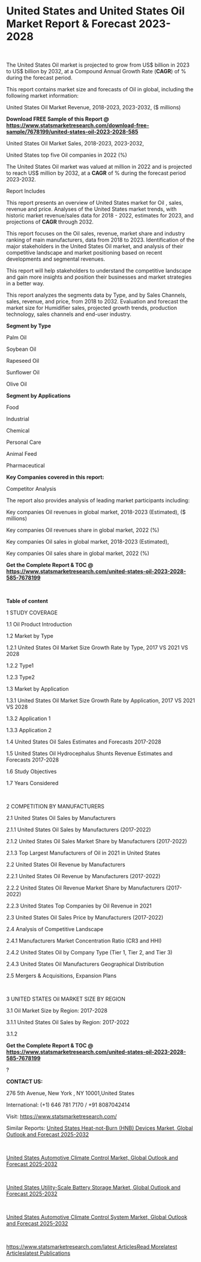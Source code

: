 <h1>United States and United States Oil Market Report & Forecast 2023-2028</h1><br/><p>The United States Oil market is projected to grow from US$ billion in 2023 to US$ billion by 2032, at a Compound Annual Growth Rate (<strong>CAGR</strong>) of % during the forecast period.</p>
 
 
 
 <p>This report contains market size and forecasts of Oil in global, including the following market information:</p>
 
 
 
 <p>United States Oil Market Revenue, 2018-2023, 2023-2032, ($ millions)</p>
 
 
 
 <p><strong>Download FREE Sample of this Report @ <a href="https://www.statsmarketresearch.com/download-free-sample/7678199/united-states-oil-2023-2028-585">https://www.statsmarketresearch.com/download-free-sample/7678199/united-states-oil-2023-2028-585</a></strong></p>
 
 
 
 <p>United States Oil Market Sales, 2018-2023, 2023-2032,</p>
 
 
 
 <p>United States top five Oil companies in 2022 (%)</p>
 
 
 
 <p>The United States Oil market was valued at million in 2022 and is projected to reach US$ million by 2032, at a <strong>CAGR</strong> of % during the forecast period 2023-2032.</p>
 
 
 
 <p>Report Includes</p>
 
 
 
 <p>This report presents an overview of United States market for Oil , sales, revenue and price. Analyses of the United States market trends, with historic market revenue/sales data for 2018 - 2022, estimates for 2023, and projections of <strong>CAGR</strong> through 2032.</p>
 
 
 
 <p>This report focuses on the Oil sales, revenue, market share and industry ranking of main manufacturers, data from 2018 to 2023. Identification of the major stakeholders in the United States Oil market, and analysis of their competitive landscape and market positioning based on recent developments and segmental revenues.</p>
 
 
 
 <p>This report will help stakeholders to understand the competitive landscape and gain more insights and position their businesses and market strategies in a better way.</p>
 
 
 
 <p>This report analyzes the segments data by Type, and by Sales Channels, sales, revenue, and price, from 2018 to 2032. Evaluation and forecast the market size for Humidifier sales, projected growth trends, production technology, sales channels and end-user industry.</p>
 
 
 
 <p><strong>Segment by Type</strong></p>
 
 
 
 <p>Palm Oil</p>
 
 
 
 <p>Soybean Oil</p>
 
 
 
 <p>Rapeseed Oil</p>
 
 
 
 <p>Sunflower Oil</p>
 
 
 
 <p>Olive Oil</p>
 
 
 
 <p><strong>Segment <strong><strong>by Applications</strong></strong></strong></p>
 
 
 
 <p>Food</p>
 
 
 
 <p>Industrial</p>
 
 
 
 <p>Chemical</p>
 
 
 
 <p>Personal Care</p>
 
 
 
 <p>Animal Feed</p>
 
 
 
 <p>Pharmaceutical</p>
 
 
 
 <p><strong>Key Companies covered in this report:</strong></p>
 
 
 
 <p>Competitor Analysis</p>
 
 
 
 <p>The report also provides analysis of leading market participants including:</p>
 
 
 
 <p>Key companies Oil revenues in global market, 2018-2023 (Estimated), ($ millions)</p>
 
 
 
 <p>Key companies Oil revenues share in global market, 2022 (%)</p>
 
 
 
 <p>Key companies Oil sales in global market, 2018-2023 (Estimated),</p>
 
 
 
 <p>Key companies Oil sales share in global market, 2022 (%)</p>
 
 
 
 <div><b>Get the Complete Report & TOC @ <a href="https://www.statsmarketresearch.com/united-states-oil-2023-2028-585-7678199">https://www.statsmarketresearch.com/united-states-oil-2023-2028-585-7678199</a></b></div>
 
 
 
 <p><br />
 
 <b>Table of content</b></p>
 
 
 
 <p>1 STUDY COVERAGE<br />
 
 1.1 Oil Product Introduction<br />
 
 1.2 Market by Type<br />
 
 1.2.1 United States Oil Market Size Growth Rate by Type, 2017 VS 2021 VS 2028<br />
 
 1.2.2 Type1<br />
 
 1.2.3 Type2<br />
 
 1.3 Market by Application<br />
 
 1.3.1 United States Oil Market Size Growth Rate by Application, 2017 VS 2021 VS 2028<br />
 
 1.3.2 Application 1<br />
 
 1.3.3 Application 2<br />
 
 1.4 United States Oil Sales Estimates and Forecasts 2017-2028<br />
 
 1.5 United States Oil Hydrocephalus Shunts Revenue Estimates and Forecasts 2017-2028<br />
 
 1.6 Study Objectives<br />
 
 1.7 Years Considered<br />
 
 <br />
 
 2 COMPETITION BY MANUFACTURERS<br />
 
 2.1 United States Oil Sales by Manufacturers<br />
 
 2.1.1 United States Oil Sales by Manufacturers (2017-2022)<br />
 
 2.1.2 United States Oil Sales Market Share by Manufacturers (2017-2022)<br />
 
 2.1.3 Top Largest Manufacturers of Oil in 2021 in United States<br />
 
 2.2 United States Oil Revenue by Manufacturers<br />
 
 2.2.1 United States Oil Revenue by Manufacturers (2017-2022)<br />
 
 2.2.2 United States Oil Revenue Market Share by Manufacturers (2017-2022)<br />
 
 2.2.3 United States Top Companies by Oil Revenue in 2021<br />
 
 2.3 United States Oil Sales Price by Manufacturers (2017-2022)<br />
 
 2.4 Analysis of Competitive Landscape<br />
 
 2.4.1 Manufacturers Market Concentration Ratio (CR3 and HHI)<br />
 
 2.4.2 United States Oil by Company Type (Tier 1, Tier 2, and Tier 3)<br />
 
 2.4.3 United States Oil Manufacturers Geographical Distribution<br />
 
 2.5 Mergers & Acquisitions, Expansion Plans<br />
 
 <br />
 
 3 UNITED STATES Oil MARKET SIZE BY REGION<br />
 
 3.1 Oil Market Size by Region: 2017-2028<br />
 
 3.1.1 United States Oil Sales by Region: 2017-2022<br />
 
 3.1.2</p>
 
 
 
 <div><b>Get the Complete Report & TOC @ <a href="https://www.statsmarketresearch.com/united-states-oil-2023-2028-585-7678199">https://www.statsmarketresearch.com/united-states-oil-2023-2028-585-7678199</a></b></div>
 
 
 
 <p>? </p>
 
 
 
 <p><b>CONTACT US:</b><br />
 
 276 5th Avenue, New York , NY 10001,United States<br />
 
 International: (+1) 646 781 7170 / +91 8087042414<br />
 
 Visit: <a href="https://www.statsmarketresearch.com/">https://www.statsmarketresearch.com/</a><br />
 
 Similar Reports: <a href="https://www.statsmarketresearch.com/united-states-oil-2023-2028-585-7678199">United States Heat-not-Burn (HNB) Devices Market, Global Outlook and Forecast 2025-2032</a><br />
 
 <br />
 
 <a href="https://www.statsmarketresearch.com/united-states-oil-2023-2028-585-7678199">United States Automotive Climate Control Market, Global Outlook and Forecast 2025-2032</a><br />
 
 <br />
 
 <a href="https://www.statsmarketresearch.com/united-states-oil-2023-2028-585-7678199">United States Utility-Scale Battery Storage Market, Global Outlook and Forecast 2025-2032</a><br />
 
 <br />
 
 <a href="https://www.statsmarketresearch.com/united-states-oil-2023-2028-585-7678199">United States Automotive Climate Control System Market, Global Outlook and Forecast 2025-2032</a><br />
 
 <br />
 
 <a href="https://gyeongbokgung.com">https://www.statsmarketresearch.com/</a><a href="https://hallyeomaritime.com">latest Articles</a><a href="https://jingwansa.com">Read More</a><a href="https://nguoiviet.jp/">latest Articles</a><a href="https://www.intelmarketresearch.com/">latest Publications</a></p>